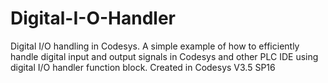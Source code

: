 # Digital-I-O-Handler
Digital I/O handling in Codesys.
A simple example of how to efficiently handle digital input and output signals in Codesys and other PLC IDE using digital I/O handler function block. 
Created in Codesys V3.5 SP16
